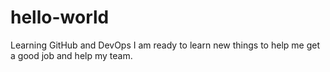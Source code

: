 # hello-world
Learning GitHub and DevOps
I am ready to learn new things to help me get a good job and help my team. 
